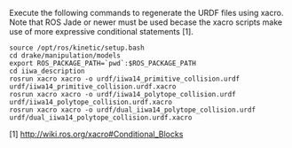 Execute the following commands to regenerate the URDF files using xacro. Note
that ROS Jade or newer must be used becase the xacro scripts make use of more
expressive conditional statements [1].

```
source /opt/ros/kinetic/setup.bash
cd drake/manipulation/models
export ROS_PACKAGE_PATH=`pwd`:$ROS_PACKAGE_PATH
cd iiwa_description
rosrun xacro xacro -o urdf/iiwa14_primitive_collision.urdf urdf/iiwa14_primitive_collision.urdf.xacro
rosrun xacro xacro -o urdf/iiwa14_polytope_collision.urdf urdf/iiwa14_polytope_collision.urdf.xacro
rosrun xacro xacro -o urdf/dual_iiwa14_polytope_collision.urdf urdf/dual_iiwa14_polytope_collision.urdf.xacro
```

[1] http://wiki.ros.org/xacro#Conditional_Blocks
